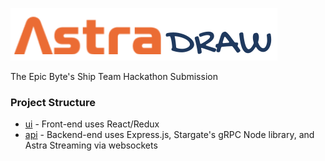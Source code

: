 ![](logo.png)

The Epic Byte's Ship Team Hackathon Submission

### Project Structure
- [ui](/ui) - Front-end uses React/Redux
- [api](/api) - Backend-end uses Express.js, Stargate's gRPC Node library, and Astra Streaming via websockets
